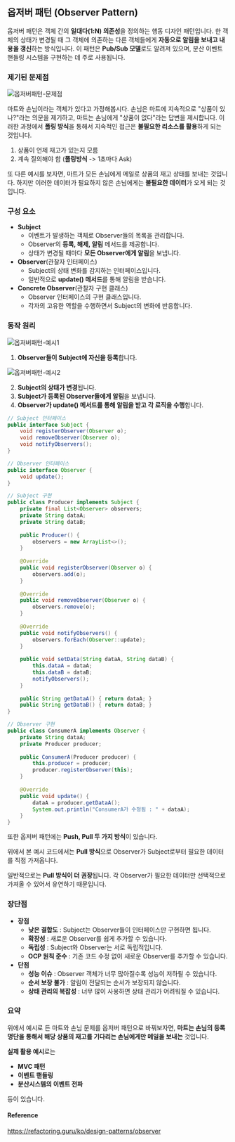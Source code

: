## 옵저버 패턴 (Observer Pattern)

옵저버 패턴은 객체 간의 **일대다(1:N) 의존성**을 정의하는 행동 디자인 패턴입니다. 한 객체의 상태가 변경될 때 그 객체에 의존하는 다른 객체들에게 **자동으로 알림을 보내고 내용을 갱신**하는 방식입니다. 이 패턴은 **Pub/Sub 모델**로도 알려져 있으며, 분산 이벤트 핸들링 시스템을 구현하는 데 주로 사용됩니다.

### 제기된 문제점

![옵저버패턴-문제점](https://refactoring.guru/images/patterns/content/observer/observer-comic-1-ko.png?id=57406189c12563bb80b8e54042948298)

마트와 손님이라는 객체가 있다고 가정해봅시다. 손님은 마트에 지속적으로 "상품이 있나?"라는 의문을 제기하고, 마트는 손님에게 "상품이 없다"라는 답변을 제시합니다. 이러한 과정에서 **폴링 방식**을 통해서 지속적인 접근은 **불필요한 리소스를 활용**하게 되는 것입니다.

1. 상품이 언제 재고가 있는지 모름
2. 계속 질의해야 함 (**폴링방식** -> 1초마다 Ask)

또 다른 예시를 보자면, 마트가 모든 손님에게 메일로 상품의 재고 상태를 보내는 것입니다. 하지만 이러한 데이터가 필요하지 않은 손님에게는 **불필요한 데이터**가 오게 되는 것입니다.

### 구성 요소

- **Subject**
  - 이벤트가 발생하는 객체로 Observer들의 목록을 관리합니다.
  - Observer의 **등록, 해제, 알림** 메서드를 제공합니다.
  - 상태가 변경될 때마다 **모든 Observer에게 알림**을 보냅니다.
- **Observer**(관찰자 인터페이스)
  - Subject의 상태 변화를 감지하는 인터페이스입니다.
  - 일반적으로 **update() 메서드**를 통해 알림을 받습니다.
- **Concrete Observer**(관찰자 구현 클래스)
  - Observer 인터페이스의 구현 클래스입니다.
  - 각자의 고유한 역할을 수행하면서 Subject의 변화에 반응합니다.

### 동작 원리

![옵저버패턴-예시1](https://refactoring.guru/images/patterns/diagrams/observer/solution1-ko.png?id=5df3ff2a5b9f8660433b0a7a8685287e)

1. **Observer들이 Subject에 자신을 등록**합니다.

![옵저버패턴-예시2](https://refactoring.guru/images/patterns/diagrams/observer/solution2-ko.png?id=c91ea0905f2ea3ebdce959d975b19ab8)

2. **Subject의 상태가 변경**됩니다.
3. **Subject가 등록된 Observer들에게 알림**을 보냅니다.
4. **Observer가 update() 메서드를 통해 알림을 받고 각 로직을 수행**합니다.

```java
// Subject 인터페이스
public interface Subject {
    void registerObserver(Observer o);
    void removeObserver(Observer o);
    void notifyObservers();
}

// Observer 인터페이스
public interface Observer {
    void update();
}

// Subject 구현
public class Producer implements Subject {
    private final List<Observer> observers;
    private String dataA;
    private String dataB;
    
    public Producer() {
        observers = new ArrayList<>();
    }
    
    @Override
    public void registerObserver(Observer o) {
        observers.add(o);
    }
    
    @Override
    public void removeObserver(Observer o) {
        observers.remove(o);
    }
    
    @Override
    public void notifyObservers() {
        observers.forEach(Observer::update);
    }
    
    public void setData(String dataA, String dataB) {
        this.dataA = dataA;
        this.dataB = dataB;
        notifyObservers();
    }
    
    public String getDataA() { return dataA; }
    public String getDataB() { return dataB; }
}

// Observer 구현
public class ConsumerA implements Observer {
    private String dataA;
    private Producer producer;
    
    public ConsumerA(Producer producer) {
        this.producer = producer;
        producer.registerObserver(this);
    }
    
    @Override
    public void update() {
        dataA = producer.getDataA();
        System.out.println("ConsumerA가 수정됨 : " + dataA);
    }
}
```

또한 옵저버 패턴에는 **Push, Pull 두 가지 방식**이 있습니다.

위에서 본 예시 코드에서는 **Pull 방식**으로 Observer가 Subject로부터 필요한 데이터를 직접 가져옵니다.

일반적으로는 **Pull 방식이 더 권장**됩니다. 각 Observer가 필요한 데이터만 선택적으로 가져올 수 있어서 유연하기 때문입니다.

### 장단점

- **장점**
  - **낮은 결합도** : Subject는 Observer들이 인터페이스만 구현하면 됩니다.
  - **확장성** : 새로운 Observer를 쉽게 추가할 수 있습니다.
  - **독립성** : Subject와 Observer는 서로 독립적입니다.
  - **OCP 원칙 준수** : 기존 코드 수정 없이 새로운 Observer를 추가할 수 있습니다.
- **단점**
  - **성능 이슈** : Observer 객체가 너무 많아질수록 성능이 저하될 수 있습니다.
  - **순서 보장 불가** : 알림이 전달되는 순서가 보장되지 않습니다.
  - **상태 관리의 복잡성** : 너무 많이 사용하면 상태 관리가 어려워질 수 있습니다.

### 요약

위에서 예시로 든 마트와 손님 문제를 옵저버 패턴으로 바꿔보자면, **마트는 손님의 등록 명단을 통해서 해당 상품의 재고를 기다리는 손님에게만 메일을 보내는** 것입니다.

**실제 활용 예시**로는

- **MVC 패턴**
- **이벤트 핸들링**
- **분산시스템의 이벤트 전파**

등이 있습니다.

#### Reference 

https://refactoring.guru/ko/design-patterns/observer